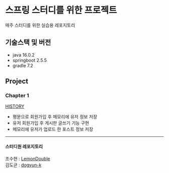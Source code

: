 # 스프링 스터디를 위한 프로젝트
매주 스터디를 위한 실습용 레포지토리
  
## 기술스택 및 버전
- java 16.0.2
- springboot 2.5.5
- gradle 7.2


## Project

### Chapter 1
  
[HISTORY](https://github.com/hminkim/study_project/blob/master/history/Chapter%201.md)
- 평문으로 회원가입 후 메모리에 유저 정보 저장
- 유저 회원가입 후 게시판 글쓰기 기능 구현
- 메모리에 유저가 업로드 한 포스트 정보 저장

---

#### 스터디원 레포지토리
조수현 : [LemonDouble](https://github.com/LemonDouble/Spring_sample_Simple_Forum)  
김도균 : [dogyun-k](https://github.com/dogyun-k/SpringStudyProject)  
